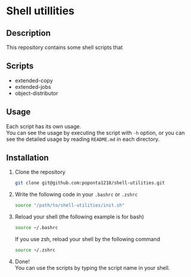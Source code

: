 # Shell utillities
## Description
This repository contains some shell scripts that 

## Scripts
- extended-copy
- extended-jobs
- object-distributor

## Usage
Each script has its own usage.  
You can see the usage by executing the script with `-h` option, or you can see the detailed usage by reading `README.md` in each directory.

## Installation
1. Clone the repository  
    ```bash
    git clone git@github.com:poponta1218/shell-utilities.git
    ```
2. Write the following code in your `.bashrc` or `.zshrc`  
    ```bash
    source "/path/to/shell-utilities/init.sh"
    ```
3. Reload your shell (the following example is for bash)  
    ```bash
    source ~/.bashrc
    ```
    If you use zsh, reload your shell by the following command  
    ```bash
    source ~/.zshrc
    ```
4. Done!  
    You can use the scripts by typing the script name in your shell.
